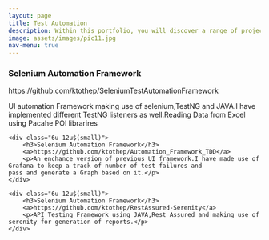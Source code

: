 ```yaml
---
layout: page
title: Test Automation
description: Within this portfolio, you will discover a range of projects dedicated to revolutionizing software testing through automation. With a meticulous focus on quality assurance, I have developed innovative frameworks and methodologies that streamline testing processes, minimize human error, and accelerate delivery timelines
image: assets/images/pic11.jpg
nav-menu: true
---
```


<div class="row">
	<div class="6u 12u$(small)">
		<h3>Selenium Automation Framework</h3>
		<a>https://github.com/ktothep/SeleniumTestAutomationFramework</a>
		<p>UI automation Framework making use of selenium,TestNG and JAVA.I have implemented different TestNG listeners
		as well.Reading Data from Excel using Pacahe POI librarires</p>
	</div>
	
	

	<div class="6u 12u$(small)">
		<h3>Selenium Automation Framework</h3>
		<a>https://github.com/ktothep/Automation_Framework_TDD</a>
		<p>An enchance version of previous UI framework.I have made use of Grafana to keep a track of number of test failures and                      pass and generate a Graph based on it.</p>
	</div>
	
	<div class="6u 12u$(small)">
		<h3>Selenium Automation Framework</h3>
		<a>https://github.com/ktothep/RestAssured-Serenity</a>
		<p>API Testing Framework using JAVA,Rest Assured and making use of serenity for generation of reports.</p>
	</div>
	
	
</div>
